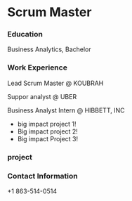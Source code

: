 # Scrum Master 
### Education
Business Analytics, Bachelor 

### Work Experience 
Lead Scrum Master @ KOUBRAH 

Suppor analyst @ UBER

Business Analyst Intern @ HIBBETT, INC 
- big impact project 1!
- Big impact project 2!
- Big impact Project 3!

### project 


### Contact Information
+1 863-514-0514

<!---
ftsoungui/ftsoungui is a ✨ special ✨ repository because its `README.md` (this file) appears on your GitHub profile.
You can click the Preview link to take a look at your changes.
--->
